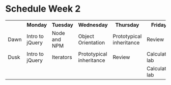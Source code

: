 # Schedule Week 2

<table>
  <tr>
    <th></th>
    <th>Monday</th>
    <th>Tuesday</th>
    <th>Wednesday</th>
    <th>Thursday</th>
    <th>Friday</th>
  </tr>
  <tr>
    <td>Dawn</td>
    <td>Intro to jQuery</td>
    <td>Node and NPM</td>
    <td>Object Orientation</td>
    <td>Prototypical inheritance</td>
    <td>Review</td>
  </tr>
  <tr>
    <td>Dusk</td>
    <td>Intro to jQuery</td>
    <td>Iterators</td>
    <td>Prototypical inheritance</td>
    <td>Review</td>
    <td>Calculator lab</td>
  </tr>
  <tr>
    <td></td>
    <td></td>
    <td></td>
    <td></td>
    <td></td>
    <td>Calculator lab</td>
  </tr>
</table>

